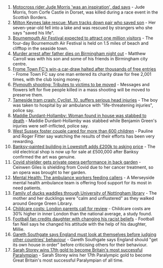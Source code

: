 1. [Motocross rider Jude Morris 'was an inspiration', dad says](https://www.bbc.co.uk/news/uk-england-dorset-58419632?at_medium=RSS&at_campaign=KARANGA) - Jude Morris, from Corfe Castle in Dorset, was killed during a race event in the Scottish Borders.
2. [Milton Keynes lake rescue: Mum tracks down pair who saved son](https://www.bbc.co.uk/news/uk-england-beds-bucks-herts-58320026?at_medium=RSS&at_campaign=KARANGA) - Her seven-year-old fell into a lake and was rescued by strangers who she says "saved his life".
3. [Bournemouth Air Festival expected to attract one million visitors](https://www.bbc.co.uk/news/uk-england-dorset-58406713?at_medium=RSS&at_campaign=KARANGA) - The four-day Bournemouth Air Festival is held on 1.5 miles of beach and clifftop in the seaside town.
4. [Murder arrest after father dies on Birmingham night out](https://www.bbc.co.uk/news/uk-england-birmingham-58420819?at_medium=RSS&at_campaign=KARANGA) - Matthew Carroll was with his son and some of his friends in Birmingham city centre.
5. [Frome Town FC's win-a car-draw halted after thousands of free entries](https://www.bbc.co.uk/news/uk-england-somerset-58413707?at_medium=RSS&at_campaign=KARANGA) - Frome Town FC say one man entered its charity draw for free 2,001 times, with the club losing money.
6. [Plymouth shooting: Tributes to victims to be moved](https://www.bbc.co.uk/news/uk-england-devon-58411139?at_medium=RSS&at_campaign=KARANGA) - Messages and flowers left for five people killed in a mass shooting will be moved to preserve them.
7. [Tameside tram crash: Cyclist, 10, suffers serious head injuries](https://www.bbc.co.uk/news/uk-england-manchester-58402900?at_medium=RSS&at_campaign=KARANGA) - The boy was taken to hospital by air ambulance with "life-threatening injuries", police say.
8. [Maddie Durdant-Hollamby: Woman found in house was stabbed to death](https://www.bbc.co.uk/news/uk-england-northamptonshire-58416135?at_medium=RSS&at_campaign=KARANGA) - Maddie Durdant-Hollamby was stabbed while Benjamin Green's injuries were self-inflicted, police say.
9. [West Sussex foster couple cared for more than 600 children](https://www.bbc.co.uk/news/uk-england-sussex-58412812?at_medium=RSS&at_campaign=KARANGA) - Pauline and Roger Fitter say watching the results of their efforts has been very rewarding.
10. [Banksy-painted building in Lowestoft adds £200k to asking price](https://www.bbc.co.uk/news/uk-england-suffolk-58412561?at_medium=RSS&at_campaign=KARANGA) - The old electrical shop is now up for sale at £500,000 after Banksy confirmed the art was genuine.
11. [Covid shielder gets private opera performance in back garden](https://www.bbc.co.uk/news/uk-england-london-58414445?at_medium=RSS&at_campaign=KARANGA) - Ceinwen Giles is shielding from Covid due to her cancer treatment, so an opera was brought to her garden.
12. [Mental Health: The ambulance workers feeding callers](https://www.bbc.co.uk/news/stories-58412481?at_medium=RSS&at_campaign=KARANGA) - A Merseyside mental health ambulance team is offering food support for its most in need patients.
13. [Family of ducks waddles through University of Nottingham library](https://www.bbc.co.uk/news/uk-england-nottinghamshire-58400193?at_medium=RSS&at_campaign=KARANGA) - The mother and her ducklings were "calm and unflustered" as they walked around George Green Library.
14. [Childcare costs: London parents call for review](https://www.bbc.co.uk/news/uk-england-london-58401337?at_medium=RSS&at_campaign=KARANGA) - Childcare costs are 30% higher in inner London than the national average, a study found.
15. [Football fan credits daughter with changing his racist beliefs](https://www.bbc.co.uk/news/uk-58330286?at_medium=RSS&at_campaign=KARANGA) - Football fan Neil says he changed his attitude with the help of his daughter, Millie.
16. [Gareth Southgate says England must look at themselves before judging other countries' behaviour](https://www.bbc.co.uk/sport/football/58418699?at_medium=RSS&at_campaign=KARANGA) - Gareth Southgate says England should "get its own house in order" before criticising others for their behaviour.
17. [Sarah Storey wins 17th gold to become Britain's most successful Paralympian](https://www.bbc.co.uk/sport/disability-sport/58417160?at_medium=RSS&at_campaign=KARANGA) - Sarah Storey wins her 17th Paralympic gold to become Great Britain's most successful Paralympian of all time.

